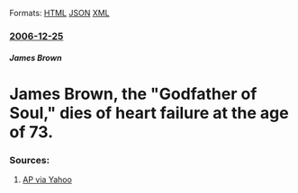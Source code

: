 
Formats: [HTML](/news/2006/12/25/james-brown-the-godfather-of-soul-dies-of-heart-failure-at-the-age-of-73.html)  [JSON](/news/2006/12/25/james-brown-the-godfather-of-soul-dies-of-heart-failure-at-the-age-of-73.json)  [XML](/news/2006/12/25/james-brown-the-godfather-of-soul-dies-of-heart-failure-at-the-age-of-73.xml)  

### [2006-12-25](/news/2006/12/25/index.md)

##### James Brown
#  James Brown, the "Godfather of Soul," dies of heart failure at the age of 73. 




### Sources:

1. [AP via Yahoo](https://news.yahoo.com/s/ap/20061226/ap_on_re_us/obit_brown_48)
